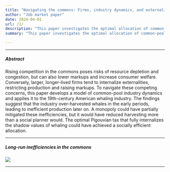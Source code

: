 ```yaml
---
title: "Navigating the commons: Firms, industry dynamics, and externalities"
author: "Job market paper"
date: 2024-04-01
url: /1/
description: "This paper investigates the optimal allocation of common-pool resources over the long run. It develops a model of industry dynamics in the commons and applies it to the largest common-pool industry in history—American whaling."
summary: "This paper investigates the optimal allocation of common-pool resources over the long run. It develops a model of industry dynamics in the commons and applies it to the largest common-pool industry in history—American whaling."

---
```


---

##### Abstract

Rising competition in the commons poses risks of resource depletion and congestion, but can also lower markups and increase consumer welfare. Conversely, larger, longer-lived firms tend to internalize externalities, restricting production and raising markups. To navigate these competing concerns, this paper develops a model of common-pool industry dynamics and applies it to the 19th-century American whaling industry. The findings suggest that the industry over-harvested whales in the early periods, leading to inefficient production later on. A monopoly could have partially mitigated these inefficiencies, but it would have reduced harvesting more than a social planner would. The optimal Pigouvian tax that fully internalizes the shadow values of whaling could have achieved a socially efficient allocation.

---

##### Long-run inefficiencies in the commons

![](/navigating-the-common-fig1.png)

---
